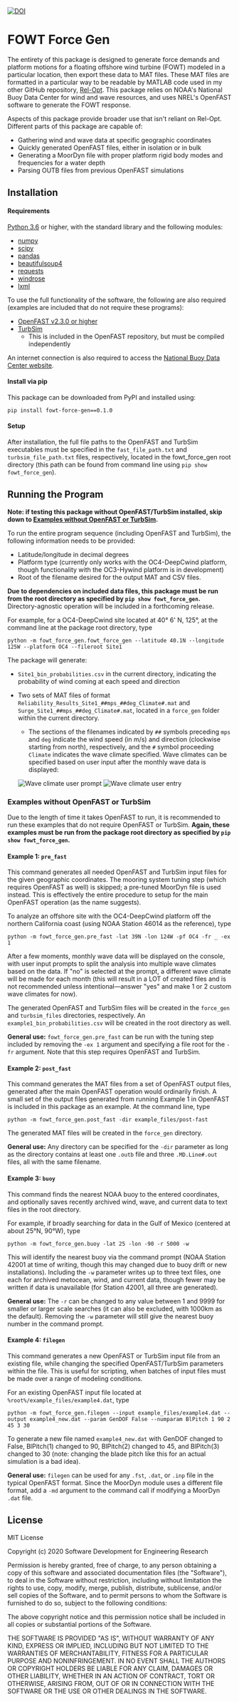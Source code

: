 [![DOI](https://zenodo.org/badge/256358750.svg)](https://zenodo.org/badge/latestdoi/256358750)
# FOWT Force Gen
The entirety of this package is designed to generate force demands and platform motions for a
floating offshore wind turbine (FOWT) modeled in a particular location, then export these data to MAT files. These MAT
 files are formatted in a particular way to be readable by MATLAB code used in my other GitHub repository, [Rel-Opt](https://github.com/michaelcdevin/Rel-Opt).
This package relies on NOAA's National Buoy Data Center for wind and wave resources, and uses NREL's OpenFAST software
to generate the FOWT response.

Aspects of this package provide broader use that isn't reliant on Rel-Opt. Different parts of this package are
capable of:
- Gathering wind and wave data at specific geographic coordinates
- Quickly generated OpenFAST files, either in isolation or in bulk
- Generating a MoorDyn file with proper platform rigid body modes and frequencies for a water depth
- Parsing OUTB files from previous OpenFAST simulations

## Installation

#### Requirements
[Python 3.6](https://www.python.org/downloads/) or higher, with the standard library and the following modules:
- [numpy](https://numpy.org/)
- [scipy](https://www.scipy.org/)
- [pandas](https://pandas.pydata.org/)
- [beautifulsoup4](https://www.crummy.com/software/BeautifulSoup/)
- [requests](https://realpython.com/python-requests/)
- [windrose](https://pypi.org/project/windrose/)
- [lxml](https://lxml.de/)

To use the full functionality of the software, the following are also required (examples are included that do not require
these programs):
- [OpenFAST v2.3.0 or higher](https://openfast.readthedocs.io/en/master/)
- [TurbSim](https://raf-openfast.readthedocs.io/en/docs-turbsim/source/user/turbsim/running_ts.html)
    - This is included in the OpenFAST repository, but must be compiled independently

An internet connection is also required to access the [National Buoy Data Center website](https://www.ndbc.noaa.gov/). 

#### Install via pip
This package can be downloaded from PyPI and installed using:

`pip install fowt-force-gen==0.1.0`

#### Setup
After installation, the full file paths to the OpenFAST and TurbSim executables must be specified in the
`fast_file_path.txt` and `turbsim_file_path.txt` files, respectively, located in the fowt_force_gen root directory
(this path can be found from command line using `pip show fowt_force_gen`).

## Running the Program
**Note: if testing this package without OpenFAST/TurbSim installed, skip down to
[Examples without OpenFAST or TurbSim](#examples-without-openfast-or-turbsim).**

To run the entire program sequence (including OpenFAST and TurbSim), the following information needs to be provided:
- Latitude/longitude in decimal degrees
- Platform type (currently only works with the OC4-DeepCwind platform, though functionality with the OC3-Hywind platform
is in development)
- Root of the filename desired for the output MAT and CSV files.

**Due to dependencies on included data files, this package must be run from the root directory as specified by
`pip show fowt_force_gen`.** Directory-agnostic operation will be included in a forthcoming release.

For example, for a OC4-DeepCwind site located at 40&deg; 6' N, 125&deg;, at the command line at the package root
 directory, type
 
`python -m fowt_force_gen.fowt_force_gen --latitude 40.1N --longitude 125W --platform OC4 --fileroot Site1`

The package will generate:
- `Site1_bin_probabilities.csv` in the current directory, indicating the probability of wind
coming at each speed and direction
- Two sets of MAT files of format
`Reliability_Results_Site1_##mps_##deg_Climate#.mat` and `Surge_Site1_##mps_##deg_Climate#.mat`, located in a
`force_gen` folder within the current directory.
    - The sections of the filenames indicated by `##` symbols preceding `mps` and `deg` indicate the wind speed (in m/s)
    and direction (clockwise starting from north), respectively, and the `#` symbol proceeding `Climate` indicates the
    wave climate specified. Wave climates can be specified based on user input after the monthly wave data is displayed:
    
    ![Wave climate user prompt](https://github.com/michaelcdevin/fowt-force-gen/tree/master/src/pre-fast_cmd_2.png)
    ![Wave climate user entry](https://github.com/michaelcdevin/fowt-force-gen/tree/master/src/pre-fast_cmd_2.png)


### Examples without OpenFAST or TurbSim
Due to the length of time it takes OpenFAST to run, it is recommended to run these examples that do not require
OpenFAST or TurbSim. **Again, these examples must be run from the package root directory as specified by
`pip show fowt_force_gen`.**

#### Example 1: `pre_fast`
This command generates all needed OpenFAST and TurbSim input files for the given geographic coordinates. The
mooring system tuning step (which requires OpenFAST as well) is skipped; a pre-tuned MoorDyn file is used instead.
This is effectively the entire procedure to setup for the main OpenFAST operation (as the name suggests).

To analyze an offshore site with the OC4-DeepCwind platform off the northern California coast (using NOAA Station 46014
as the reference), type

`python -m fowt_force_gen.pre_fast -lat 39N -lon 124W -pf OC4 -fr _ -ex 1`

After a few moments, monthly wave data will be displayed on the console, with user input prompts to split the analysis
into multiple wave climates based on the data. If "no" is selected at the prompt, a different wave climate will be made
for each month (this will result in a LOT of created files and is not recommended unless intentional&mdash;answer "yes"
and make 1 or 2 custom wave climates for now).

The generated OpenFAST and TurbSim files will be created in the `force_gen` and `turbsim_files` directories,
respectively. An `example1_bin_probabilities.csv` will be created in the root directory as well.

**General use:** `fowt_force_gen.pre_fast` can be run with the tuning step included by removing the
`-ex 1` argument and specifying a file root for the `-fr` argument. Note that this step requires OpenFAST and TurbSim.

#### Example 2: `post_fast`
This command generates the MAT files from a set of OpenFAST output files, generated after the main OpenFAST operation
 would ordinarily finish. A small set of the output files generated from running Example 1 in OpenFAST is included in
 this package as an example. At the command line, type

`python -m fowt_force_gen.post_fast -dir example_files/post-fast`

The generated MAT files will be created in the `force_gen` directory.

**General use:** Any directory can be specified for the `-dir` parameter as long as the directory contains at least one
`.outb` file and three `.MD.Line#.out` files, all with the same filename.

#### Example 3: `buoy`
This command finds the nearest NOAA buoy to the entered coordinates, and optionally saves recently archived wind, wave,
and current data to text files in the root directory.

For example, if broadly searching for data in the Gulf of Mexico (centered at about 25&deg;N, 90&deg;W), type

`python -m fowt_force_gen.buoy -lat 25 -lon -90 -r 5000 -w`

This will identify the nearest buoy via the command prompt (NOAA Station 42001 at time of writing, though this may
changed due to buoy drift or new installations). Including the `-w` parameter writes up to three text files, one each
for archived metocean, wind, and current data, though fewer may be written if data is unavailable (for Station 42001,
all three are generated).

**General use:** The `-r` can be changed to any value between 1 and 9999 for smaller or larger scale searches (it can
also be excluded, with 1000km as the default). Removing the `-w` parameter will still give the nearest buoy number in
the command prompt.

#### Example 4: `filegen`
This command generates a new OpenFAST or TurbSim input file from an existing file, while changing the specified
OpenFAST/TurbSim parameters within the file. This is useful for scripting, when batches of input files must be made over
a range of modeling conditions.

For an existing OpenFAST input file located at `%root%/example_files/example4.dat`, type

`python -m fowt_force_gen.filegen --input example_files/example4.dat --output example4_new.dat --param GenDOF False
--numparam BlPitch 1 90 2 45 3 30`

To generate a new file named `example4_new.dat` with GenDOF changed to False, BlPitch(1) changed to 90, BlPitch(2)
changed to 45, and BlPitch(3) changed to 30 (note: changing the blade pitch like this for an actual simulation is a
bad idea).

**General use:** `filegen` can be used for any `.fst`, `.dat`, or `.inp` file in the typical OpenFAST format. Since the
MoorDyn module uses a different file format, add a `-md` argument to the command call if modifying a MoorDyn `.dat` file.

## License
MIT License

Copyright (c) 2020 Software Development for Engineering Research

Permission is hereby granted, free of charge, to any person obtaining a copy
of this software and associated documentation files (the "Software"), to deal
in the Software without restriction, including without limitation the rights
to use, copy, modify, merge, publish, distribute, sublicense, and/or sell
copies of the Software, and to permit persons to whom the Software is
furnished to do so, subject to the following conditions:

The above copyright notice and this permission notice shall be included in all
copies or substantial portions of the Software.

THE SOFTWARE IS PROVIDED "AS IS", WITHOUT WARRANTY OF ANY KIND, EXPRESS OR
IMPLIED, INCLUDING BUT NOT LIMITED TO THE WARRANTIES OF MERCHANTABILITY,
FITNESS FOR A PARTICULAR PURPOSE AND NONINFRINGEMENT. IN NO EVENT SHALL THE
AUTHORS OR COPYRIGHT HOLDERS BE LIABLE FOR ANY CLAIM, DAMAGES OR OTHER
LIABILITY, WHETHER IN AN ACTION OF CONTRACT, TORT OR OTHERWISE, ARISING FROM,
OUT OF OR IN CONNECTION WITH THE SOFTWARE OR THE USE OR OTHER DEALINGS IN THE
SOFTWARE.
